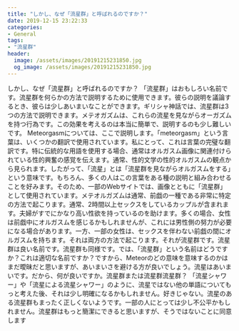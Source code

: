 ```yaml
---
title: "しかし、なぜ「流星群」と呼ばれるのですか？"
date: 2019-12-15 23:22:33
categories:
- General
tags:
- "流星群"
header:
  image: /assets/images/20191215231850.jpg
  og_image: /assets/images/20191215231850.jpg
---
```


しかし、なぜ「流星群」と呼ばれるのですか？ 「流星群」はおもしろい名前です。流星群を何らかの方法で説明するために使用できます。彼らの説明を議論するとき、彼らは少しあいまいなことができます。ギリシャ神話では、流星群は3つの方法で説明できます。メテオガズムは、これらの流星を見ながらオーガズムを持つ行為です。この効果を考えるのは本当に簡単で、説明するのも少し難しいです。 Meteorgasmについては、ここで説明します。「meteorgasm」という言葉は、いくつかの翻訳で使用されています。私にとって、これは言葉の完璧な翻訳です。特に伝統的な用語を使用する場合、通常はオルガスム画像に関連付けられている性的興奮の感覚を伝えます。通常、性的文学の性的オルガスムの観点から見られます。したがって、「流星」とは「流星群を見ながらオルガスムをする」という意味です。もちろん、多くの人はこの言葉をある種の説明と組み合わせることを好みます。そのため、一部のWebサイトでは、画像とともに「流星群」として使用されています。メテオルガズムは通常、前戯の一種である非常に特定の方法で起こります。通常、2時間以上セックスをしているカップルが含まれます。夫婦がすでにかなり高い性欲を持っているのを助けます。多くの場合、女性は前戯中にオルガスムを感じるかもしれませんが、これには男性側の努力が必要になる場合があります。一方、一部の女性は、セックスを伴わない前戯の間にオルガスムを持ちます。それは両方の方法で起こります。それが流星群です。流星群は良い名前です。流星群も同様です。では、「流星群」という名前はどうですか？これは適切な名前ですか？ですから、Meteorのどの意味を意味するのかはまだ曖昧だと思いますが、あいまいさを避ける方が良いでしょう。流星はあいまいです。だから、何が良いですか。流星群または流星群流星群？ 「流星シャワー」や「流星による流星シャワー」のように、流星ではない他の単語についてもっと考えた後、それは少し明確になるかもしれません。好きじゃない。流星のある流星群もまったく正しくないようです。一部の人にとっては少し不公平かもしれません。流星群はもっと簡潔にできると思いますが、そうではないことに同意します
